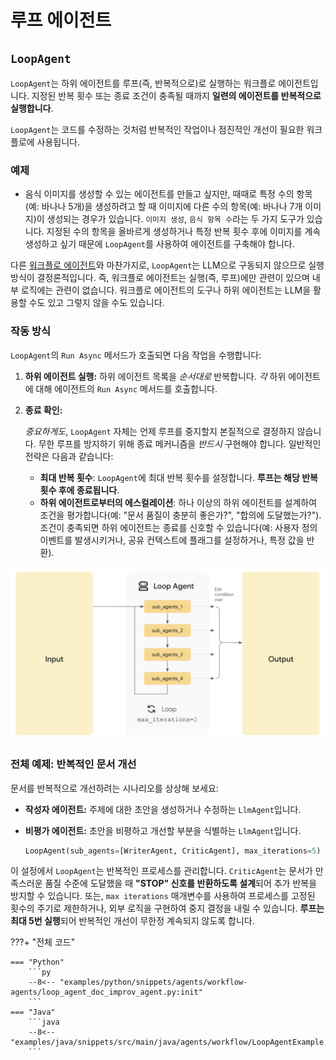 # 루프 에이전트

## `LoopAgent`

`LoopAgent`는 하위 에이전트를 루프(즉, 반복적으로)로 실행하는 워크플로 에이전트입니다. 지정된 반복 횟수 또는 종료 조건이 충족될 때까지 **일련의 에이전트를 반복적으로 실행합니다**.

`LoopAgent`는 코드를 수정하는 것처럼 반복적인 작업이나 점진적인 개선이 필요한 워크플로에 사용됩니다.

### 예제

*   음식 이미지를 생성할 수 있는 에이전트를 만들고 싶지만, 때때로 특정 수의 항목(예: 바나나 5개)을 생성하려고 할 때 이미지에 다른 수의 항목(예: 바나나 7개 이미지)이 생성되는 경우가 있습니다. `이미지 생성`, `음식 항목 수`라는 두 가지 도구가 있습니다. 지정된 수의 항목을 올바르게 생성하거나 특정 반복 횟수 후에 이미지를 계속 생성하고 싶기 때문에 `LoopAgent`를 사용하여 에이전트를 구축해야 합니다.

다른 [워크플로 에이전트](index.md)와 마찬가지로, `LoopAgent`는 LLM으로 구동되지 않으므로 실행 방식이 결정론적입니다. 즉, 워크플로 에이전트는 실행(즉, 루프)에만 관련이 있으며 내부 로직에는 관련이 없습니다. 워크플로 에이전트의 도구나 하위 에이전트는 LLM을 활용할 수도 있고 그렇지 않을 수도 있습니다.

### 작동 방식

`LoopAgent`의 `Run Async` 메서드가 호출되면 다음 작업을 수행합니다:

1.  **하위 에이전트 실행:** 하위 에이전트 목록을 _순서대로_ 반복합니다. _각_ 하위 에이전트에 대해 에이전트의 `Run Async` 메서드를 호출합니다.
2.  **종료 확인:**

    _중요하게도_, `LoopAgent` 자체는 언제 루프를 중지할지 본질적으로 결정하지 않습니다. 무한 루프를 방지하기 위해 종료 메커니즘을 _반드시_ 구현해야 합니다. 일반적인 전략은 다음과 같습니다:

    *   **최대 반복 횟수**: `LoopAgent`에 최대 반복 횟수를 설정합니다. **루프는 해당 반복 횟수 후에 종료됩니다**.
    *   **하위 에이전트로부터의 에스컬레이션**: 하나 이상의 하위 에이전트를 설계하여 조건을 평가합니다(예: "문서 품질이 충분히 좋은가?", "합의에 도달했는가?"). 조건이 충족되면 하위 에이전트는 종료를 신호할 수 있습니다(예: 사용자 정의 이벤트를 발생시키거나, 공유 컨텍스트에 플래그를 설정하거나, 특정 값을 반환).

![루프 에이전트](../../assets/loop-agent.png)

### 전체 예제: 반복적인 문서 개선

문서를 반복적으로 개선하려는 시나리오를 상상해 보세요:

*   **작성자 에이전트:** 주제에 대한 초안을 생성하거나 수정하는 `LlmAgent`입니다.
*   **비평가 에이전트:** 초안을 비평하고 개선할 부분을 식별하는 `LlmAgent`입니다.

    ```py
    LoopAgent(sub_agents=[WriterAgent, CriticAgent], max_iterations=5)
    ```

이 설정에서 `LoopAgent`는 반복적인 프로세스를 관리합니다. `CriticAgent`는 문서가 만족스러운 품질 수준에 도달했을 때 **"STOP" 신호를 반환하도록 설계**되어 추가 반복을 방지할 수 있습니다. 또는, `max iterations` 매개변수를 사용하여 프로세스를 고정된 횟수의 주기로 제한하거나, 외부 로직을 구현하여 중지 결정을 내릴 수 있습니다. **루프는 최대 5번 실행**되어 반복적인 개선이 무한정 계속되지 않도록 합니다.

???+ "전체 코드"

    === "Python"
        ```py
        --8<-- "examples/python/snippets/agents/workflow-agents/loop_agent_doc_improv_agent.py:init"
        ```
    === "Java"
        ```java
        --8<-- "examples/java/snippets/src/main/java/agents/workflow/LoopAgentExample.java:init"
        ```